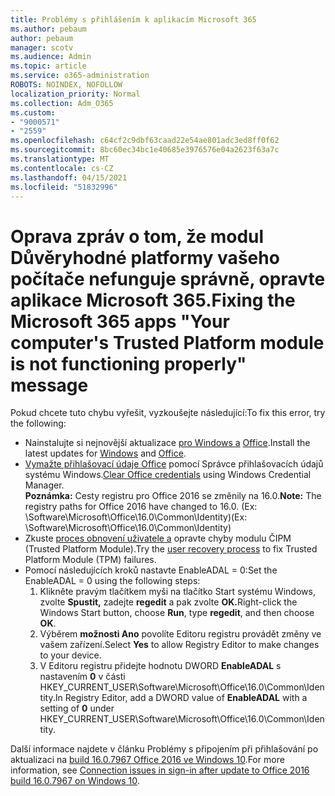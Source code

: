```yaml
---
title: Problémy s přihlášením k aplikacím Microsoft 365
ms.author: pebaum
author: pebaum
manager: scotv
ms.audience: Admin
ms.topic: article
ms.service: o365-administration
ROBOTS: NOINDEX, NOFOLLOW
localization_priority: Normal
ms.collection: Adm_O365
ms.custom:
- "9000571"
- "2559"
ms.openlocfilehash: c64cf2c9dbf63caad22e54ae801adc3ed8ff0f62
ms.sourcegitcommit: 8bc60ec34bc1e40685e3976576e04a2623f63a7c
ms.translationtype: MT
ms.contentlocale: cs-CZ
ms.lasthandoff: 04/15/2021
ms.locfileid: "51832996"
---
```

# <a name="fixing-the-microsoft-365-apps-your-computers-trusted-platform-module-is-not-functioning-properly-message"></a><span data-ttu-id="2c305-102">Oprava zpráv o tom, že modul Důvěryhodné platformy vašeho počítače nefunguje správně, opravte aplikace Microsoft 365.</span><span class="sxs-lookup"><span data-stu-id="2c305-102">Fixing the Microsoft 365 apps "Your computer's Trusted Platform module is not functioning properly" message</span></span>

<span data-ttu-id="2c305-103">Pokud chcete tuto chybu vyřešit, vyzkoušejte následující:</span><span class="sxs-lookup"><span data-stu-id="2c305-103">To fix this error, try the following:</span></span>

- <span data-ttu-id="2c305-104">Nainstalujte si nejnovější aktualizace [pro Windows a](https://support.microsoft.com/help/4027667/windows-10-update) [Office](https://support.office.com/article/update-office-and-your-computer-with-microsoft-update-2ab296f3-7f03-43a2-8e50-46de917611c5).</span><span class="sxs-lookup"><span data-stu-id="2c305-104">Install the latest updates for [Windows](https://support.microsoft.com/help/4027667/windows-10-update) and [Office](https://support.office.com/article/update-office-and-your-computer-with-microsoft-update-2ab296f3-7f03-43a2-8e50-46de917611c5).</span></span>
- <span data-ttu-id="2c305-105">[Vymažte přihlašovací údaje Office](https://docs.microsoft.com/office/troubleshoot/office-suite-issues/another-account-already-signed-in#step-4-clear-cached-credentials-on-the-computer) pomocí Správce přihlašovacích údajů systému Windows.</span><span class="sxs-lookup"><span data-stu-id="2c305-105">[Clear Office credentials](https://docs.microsoft.com/office/troubleshoot/office-suite-issues/another-account-already-signed-in#step-4-clear-cached-credentials-on-the-computer) using Windows Credential Manager.</span></span><br/>
    <span data-ttu-id="2c305-106">**Poznámka:** Cesty registru pro Office 2016 se změnily na 16.0.</span><span class="sxs-lookup"><span data-stu-id="2c305-106">**Note:** The registry paths for Office 2016 have changed to 16.0.</span></span> <span data-ttu-id="2c305-107">(Ex: \Software\Microsoft\Office\16.0\Common\Identity\)</span><span class="sxs-lookup"><span data-stu-id="2c305-107">(Ex: \Software\Microsoft\Office\16.0\Common\Identity\)</span></span>
- <span data-ttu-id="2c305-108">Zkuste [proces obnovení uživatele a](https://docs.microsoft.com/office365/troubleshoot/administration/connection-issue-when-sign-in-office-2016#symptom-2) opravte chyby modulu ČIPM (Trusted Platform Module).</span><span class="sxs-lookup"><span data-stu-id="2c305-108">Try the [user recovery process](https://docs.microsoft.com/office365/troubleshoot/administration/connection-issue-when-sign-in-office-2016#symptom-2) to fix Trusted Platform Module (TPM) failures.</span></span>
- <span data-ttu-id="2c305-109">Pomocí následujících kroků nastavte EnableADAL = 0:</span><span class="sxs-lookup"><span data-stu-id="2c305-109">Set the EnableADAL = 0 using the following steps:</span></span>  
    1. <span data-ttu-id="2c305-110">Klikněte pravým tlačítkem myši na tlačítko Start systému Windows, zvolte **Spustit,** zadejte **regedit** a pak zvolte **OK.**</span><span class="sxs-lookup"><span data-stu-id="2c305-110">Right-click the Windows Start button, choose **Run**, type **regedit**, and then choose **OK**.</span></span>
    2. <span data-ttu-id="2c305-111">Výběrem **možnosti Ano** povolíte Editoru registru provádět změny ve vašem zařízení.</span><span class="sxs-lookup"><span data-stu-id="2c305-111">Select **Yes** to allow Registry Editor to make changes to your device.</span></span>
    3. <span data-ttu-id="2c305-112">V Editoru registru přidejte hodnotu DWORD **EnableADAL** s nastavením **0** v části HKEY_CURRENT_USER\Software\Microsoft\Office\16.0\Common\Identity.</span><span class="sxs-lookup"><span data-stu-id="2c305-112">In Registry Editor, add a DWORD value of **EnableADAL** with a setting of **0** under HKEY_CURRENT_USER\Software\Microsoft\Office\16.0\Common\Identity.</span></span>

<span data-ttu-id="2c305-113">Další informace najdete v článku Problémy s připojením při přihlašování po aktualizaci na [build 16.0.7967 Office 2016 ve Windows 10](https://docs.microsoft.com/office365/troubleshoot/administration/connection-issue-when-sign-in-office-2016).</span><span class="sxs-lookup"><span data-stu-id="2c305-113">For more information, see [Connection issues in sign-in after update to Office 2016 build 16.0.7967 on Windows 10](https://docs.microsoft.com/office365/troubleshoot/administration/connection-issue-when-sign-in-office-2016).</span></span>